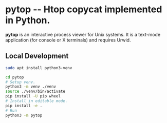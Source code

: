 pytop -- Htop copycat implemented in Python.
========================================

**pytop** is an interactive process viewer for Unix systems. It is a text-mode application (for console or X terminals) and requires Urwid.

## Local Development

```sh
sudo apt install python3-venv

cd pytop
# Setup venv.
python3 -m venv ./venv
source ./venv/bin/activate
pip install -U pip wheel
# Install in editable mode.
pip install -e .
# Run
python3 -m pytop
```
